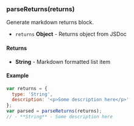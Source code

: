 
### parseReturns(returns)

Generate markdown returns block.


- `returns` **Object** - Returns object from JSDoc



#### Returns

- **String** - Markdown formatted list item



#### Example


```javascript
var returns = {
  type: 'String',
  description: '<p>Some description here</p>'
};
var parsed = parseReturns(returns);
// - **String** - Some description here
```



